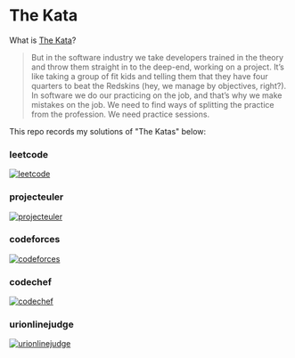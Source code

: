 # The Kata

What is [The Kata][1]?

> But in the software industry we take developers trained in the theory and throw them straight in to the deep-end, working on a project. It’s like taking a group of fit kids and telling them that they have four quarters to beat the Redskins (hey, we manage by objectives, right?). In software we do our practicing on the job, and that’s why we make mistakes on the job. We need to find ways of splitting the practice from the profession. We need practice sessions.

This repo records my solutions of "The Katas" below:

### leetcode

[<img src="https://leetcode.com/static/images/logolarge.jpg" alt="leetcode">](https://leetcode.com/)

### projecteuler

[<img src="https://projecteuler.net/images/euler_portrait.png" alt="projecteuler">](https://projecteuler.net/)

### codeforces

[<img src="http://st.codeforces.com/s/52022/images/codeforces-logo-with-telegram.png" alt="codeforces">](http://codeforces.com/)

### codechef

[<img src="https://www.codechef.com/sites/all/themes/abessive/logo.png" alt="codechef">](https://www.codechef.com/)

### urionlinejudge

[<img src="https://www.urionlinejudge.com.br/judge/img/5.0/logo.130615.png" alt="urionlinejudge">](https://www.urionlinejudge.com.br/)

[1]: http://codekata.com/kata/codekata-intro/ "The Kata"
